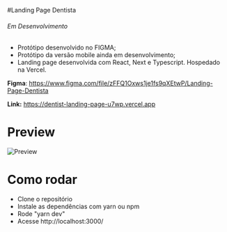 #Landing Page Dentista

###### Em Desenvolvimento

- Protótipo desenvolvido no FIGMA;
- Protótipo da versão mobile ainda em desenvolvimento;
- Landing page desenvolvida com React, Next e Typescript. Hospedado na Vercel.

**Figma**: https://www.figma.com/file/zFFQ1Oxws1je1fs9qXEtwP/Landing-Page-Dentista

**Link:** https://dentist-landing-page-u7wp.vercel.app

# Preview

![Preview](https://i.imgur.com/QXvBkBA.jpg "Preview")

# Como rodar

- Clone o repositório
- Instale as dependências com yarn ou npm
- Rode "yarn dev"
- Acesse http://localhost:3000/
